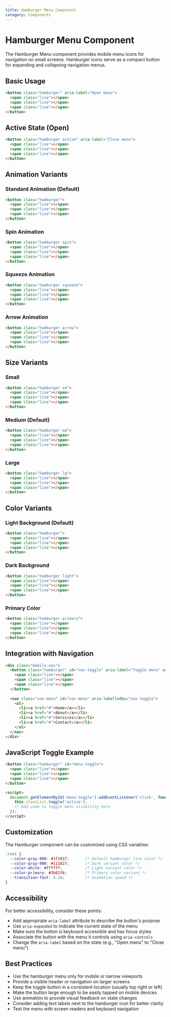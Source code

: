 ```yaml
---
title: Hamburger Menu Component
category: Components
---
```


# Hamburger Menu Component

The Hamburger Menu component provides mobile menu icons for navigation on small screens. Hamburger icons serve as a compact button for expanding and collapsing navigation menus.

## Basic Usage

```html
<button class="hamburger" aria-label="Open menu">
  <span class="line"></span>
  <span class="line"></span>
  <span class="line"></span>
</button>
```

## Active State (Open)

```html
<button class="hamburger active" aria-label="Close menu">
  <span class="line"></span>
  <span class="line"></span>
  <span class="line"></span>
</button>
```

## Animation Variants

### Standard Animation (Default)

```html
<button class="hamburger">
  <span class="line"></span>
  <span class="line"></span>
  <span class="line"></span>
</button>
```

### Spin Animation

```html
<button class="hamburger spin">
  <span class="line"></span>
  <span class="line"></span>
  <span class="line"></span>
</button>
```

### Squeeze Animation

```html
<button class="hamburger squeeze">
  <span class="line"></span>
  <span class="line"></span>
  <span class="line"></span>
</button>
```

### Arrow Animation

```html
<button class="hamburger arrow">
  <span class="line"></span>
  <span class="line"></span>
  <span class="line"></span>
</button>
```

## Size Variants

### Small

```html
<button class="hamburger sm">
  <span class="line"></span>
  <span class="line"></span>
  <span class="line"></span>
</button>
```

### Medium (Default)

```html
<button class="hamburger md">
  <span class="line"></span>
  <span class="line"></span>
  <span class="line"></span>
</button>
```

### Large

```html
<button class="hamburger lg">
  <span class="line"></span>
  <span class="line"></span>
  <span class="line"></span>
</button>
```

## Color Variants

### Light Background (Default)

```html
<button class="hamburger">
  <span class="line"></span>
  <span class="line"></span>
  <span class="line"></span>
</button>
```

### Dark Background

```html
<button class="hamburger light">
  <span class="line"></span>
  <span class="line"></span>
  <span class="line"></span>
</button>
```

### Primary Color

```html
<button class="hamburger primary">
  <span class="line"></span>
  <span class="line"></span>
  <span class="line"></span>
</button>
```

## Integration with Navigation

```html
<div class="mobile-nav">
  <button class="hamburger" id="nav-toggle" aria-label="Toggle menu" aria-expanded="false">
    <span class="line"></span>
    <span class="line"></span>
    <span class="line"></span>
  </button>
  
  <nav class="nav-menu" id="nav-menu" aria-labelledby="nav-toggle">
    <ul>
      <li><a href="#">Home</a></li>
      <li><a href="#">About</a></li>
      <li><a href="#">Services</a></li>
      <li><a href="#">Contact</a></li>
    </ul>
  </nav>
</div>
```

## JavaScript Toggle Example

```html
<button class="hamburger" id="menu-toggle">
  <span class="line"></span>
  <span class="line"></span>
  <span class="line"></span>
</button>

<script>
  document.getElementById('menu-toggle').addEventListener('click', function() {
    this.classList.toggle('active');
    // Add code to toggle menu visibility here
  });
</script>
```

## Customization

The Hamburger component can be customized using CSS variables:

```css
:root {
  --color-gray-800: #1f2937;       /* Default hamburger line color */
  --color-gray-900: #111827;       /* Dark variant color */
  --color-white: #ffffff;          /* Light variant color */
  --color-primary: #3b82f6;        /* Primary color variant */
  --transition-fast: 0.2s;         /* Animation speed */
}
```

## Accessibility

For better accessibility, consider these points:

- Add appropriate `aria-label` attribute to describe the button's purpose
- Use `aria-expanded` to indicate the current state of the menu
- Make sure the button is keyboard accessible and has focus styles
- Associate the button with the menu it controls using `aria-controls`
- Change the `aria-label` based on the state (e.g., "Open menu" to "Close menu")

## Best Practices

- Use the hamburger menu only for mobile or narrow viewports
- Provide a visible header or navigation on larger screens
- Keep the toggle button in a consistent location (usually top right or left)
- Make the button large enough to be easily tapped on mobile devices
- Use animation to provide visual feedback on state changes
- Consider adding text labels next to the hamburger icon for better clarity
- Test the menu with screen readers and keyboard navigation 